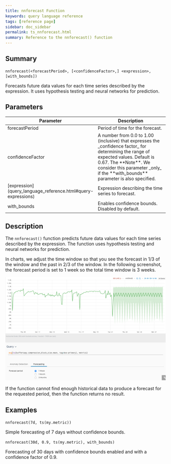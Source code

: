 ```yaml
---
title: nnforecast Function
keywords: query language reference
tags: [reference page]
sidebar: doc_sidebar
permalink: ts_nnforecast.html
summary: Reference to the nnforecast() function
---
```

## Summary
```
nnforecast(<forecastPeriod>, [<confidenceFactor>,] <expression>, [with_bounds])
```
Forecasts future data values for each time series described by the expression.
It uses hypothesis testing and neural networks for prediction.

## Parameters
<table style="width: 100%;">
<tbody>
<thead>
<tr><th width="20%">Parameter</th><th width="80%">Description</th></tr>
</thead>
<tr><td markdown="span">forecastPeriod</td>
<td markdown="span">Period of time for the forecast.
</td></tr>
<tr><td markdown="span">confidenceFactor</td>
<td markdown="span"> A number from 0.0 to 1.00 (inclusive) that expresses the _confidence factor_ for determining the range of expected values. Default is 0.67. The **Note**. We consider this parameter _only_ if the **with_bounds** parameter is also specified.
</td></tr>
<tr>
<td markdown="span"> [expression](query_language_reference.html#query-expressions)</td>
<td>Expression describing the time series to forecast. </td></tr>
<tr><td markdown="span">with_bounds</td>
<td markdown="span">Enables confidence bounds. Disabled by default.
</td></tr>
</tbody>
</table>

## Description

The `nnforecast()` function predicts future data values for each time series described by the expression. The function uses hypothesis testing and neural networks for prediction.

In charts, we adjust the time window so that you see the forecast in 1/3 of the window and the past in 2/3 of the window. In the following screenshot, the forecast period is set to 1 week so the total time window is 3 weeks.

![nnforecast example](images/ts_nnforecast.png)

If the function cannot find enough historical data to produce a forecast for the requested period, then the function returns no result.

## Examples

`nnforecast(7d, ts(my.metric))`

Simple forecasting of 7 days without confidence bounds.

`nnforecast(30d, 0.9, ts(my.metric), with_bounds)`

Forecasting of 30 days with confidence bounds enabled and with a confidence factor of 0.9.
